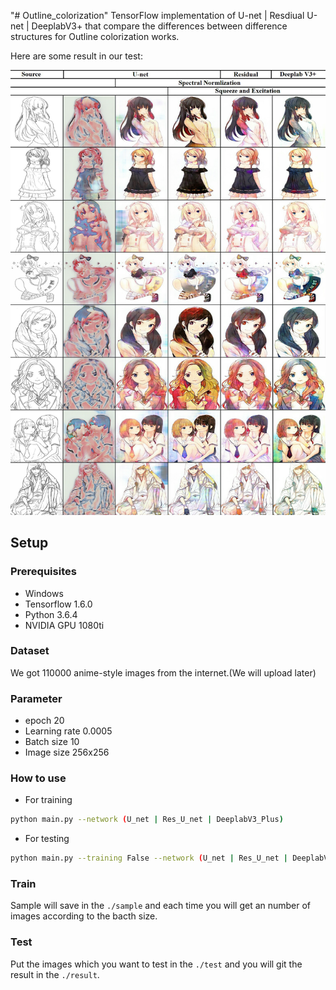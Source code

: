 "# Outline_colorization" 
TensorFlow implementation of U-net | Resdiual U-net | DeeplabV3+ that compare the differences between difference structures for 
Outline colorization works.

Here are some result in our test:

<img src="./img/result.jpg" width="900px"/>

## Setup

### Prerequisites
- Windows
- Tensorflow 1.6.0
- Python 3.6.4
- NVIDIA GPU 1080ti

### Dataset
 We got 110000 anime-style images from the internet.(We will upload later) 

### Parameter
- epoch 20
- Learning rate 0.0005
- Batch size 10
- Image size 256x256

### How to use
- For training
``` bash
python main.py --network (U_net | Res_U_net | DeeplabV3_Plus)
``` 

- For testing
```bash
python main.py --training False --network (U_net | Res_U_net | DeeplabV3_Plus)
``` 

### Train 
Sample will save in the ```./sample``` and each time you will get an number of images according to the bacth size.

### Test
Put the images which you want to test in the ```./test``` and you will git the result in the ```./result```.
